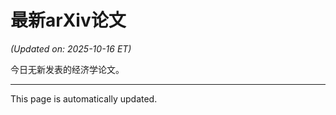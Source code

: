 # 最新arXiv论文

<!-- ARXIV_PAPERS_START -->
*(Updated on: 2025-10-16 ET)*

今日无新发表的经济学论文。
<!-- ARXIV_PAPERS_END -->

---
This page is automatically updated.
